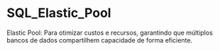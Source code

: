 # SQL_Elastic_Pool
Elastic Pool: Para otimizar custos e recursos, garantindo que múltiplos bancos de dados compartilhem capacidade de forma eficiente.
